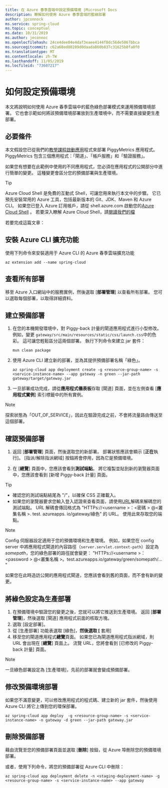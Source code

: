 ```yaml
---
title: 在 Azure 春季雲端中設定預備環境 |Microsoft Docs
description: 瞭解如何使用 Azure 春季雲端的藍綠部署
author: jpconnock
ms.service: spring-cloud
ms.topic: conceptual
ms.date: 10/31/2019
ms.author: jeconnoc
ms.openlocfilehash: 24ce4dee04e4daf3eaee4144f8dc56de5867bbca
ms.sourcegitcommit: c62a68ed80289d0daada860b837c31625b0fa0f0
ms.translationtype: MT
ms.contentlocale: zh-TW
ms.lasthandoff: 11/05/2019
ms.locfileid: "73607217"
---
```

# <a name="how-to-set-up-a-staging-environment"></a>如何設定預備環境

本文將說明如何使用 Azure 春季雲端中的藍色綠色部署模式來運用預備環境部署。 它也會示範如何將該預備環境部署放到生產環境中，而不需要直接變更生產部署。

## <a name="prerequisites"></a>必要條件

本文假設您已從我們的[教學課程啟動應用](spring-cloud-quickstart-launch-app-portal.md)程式來部署 PiggyMetrics 應用程式。 PiggyMetrics 包含三個應用程式：「閘道」、「帳戶服務」和「驗證服務」。  

如果您有想要在此範例中使用的不同應用程式，您必須在應用程式的公開部分中進行簡單的變更。  這種變更會區分您的預備部署與生產環境。

>[!TIP]
> Azure Cloud Shell 是免費的互動式 Shell，可讓您用來執行本文中的步驟。  它已預先安裝常用的 Azure 工具，包括最新版本的 Git、JDK、Maven 和 Azure CLI。 如果您已登入 Azure 訂用帳戶，請從 shell.azure.com 啟動您的[Azure Cloud Shell](https://shell.azure.com) 。  若要深入瞭解 Azure Cloud Shell，請[閱讀我們的檔](../cloud-shell/overview.md)

若要完成這篇文章：


## <a name="install-the-azure-cli-extension"></a>安裝 Azure CLI 擴充功能

使用下列命令來安裝適用于 Azure CLI 的 Azure 春季雲端擴充功能

```azurecli
az extension add --name spring-cloud
```
    
## <a name="view-all-deployments"></a>查看所有部署

移至 Azure 入口網站中的服務實例，然後選取 [**部署管理**] 以查看所有部署。 您可以選取每個部署，以取得詳細資料。

## <a name="create-a-staging-deployment"></a>建立預備部署

1. 在您的本機開發環境中，對 Piggy-back 計量的閘道應用程式進行小型修改。 例如，變更 `gateway/src/main/resources/static/css/launch.css`中的色彩。 這可讓您輕鬆區分這兩個部署。 執行下列命令來建立 jar 套件： 

    ```azurecli
    mvn clean package
    ```

1. 使用 Azure CLI 建立新的部署，並為其提供預備部署名稱「綠色」。

    ```azurecli
    az spring-cloud app deployment create -g <resource-group-name> -s <service-instance-name> --app gateway -n green --jar-path gateway/target/gateway.jar
    ```

1. 一旦部署成功完成，請從**應用程式儀表板**存取 [閘道] 頁面，並在左側查看 [**應用程式實例**] 索引標籤中的所有實例。
  
> [!NOTE]
> 探索狀態為「OUT_OF_SERVICE」，因此在驗證完成之前，不會將流量路由傳送至這個部署。

## <a name="verify-the-staging-deployment"></a>確認預備部署

1. 返回 [**部署管理**] 頁面，然後選取您的新部署。 部署狀態應該會顯示 [**正在**執行]。 [指派/解除指派網域] 按鈕將會停用，因為它是預備環境。

1. 在 [**總覽**] 頁面中，您應該會看到**測試端點**。 將它複製並貼到新的瀏覽器頁面中，您應該會看到 [新增 Piggy-back 計量] 頁面。

>[!TIP]
> * 確認您的測試端點結尾為 "/"，以確保 CSS 正確載入。  
> * 如果您的瀏覽器要求您輸入登入認證來查看頁面，請使用[URL](https://www.urldecoder.org/)解碼來解碼您的測試端點。 URL 解碼會傳回格式為 "HTTPs://\<username >：\<密碼 > @\<叢集名稱 >. test. azureapps. io/gateway/綠色" 的 URL。  使用此來存取您的端點。

>[!NOTE]    
> Config 伺服器設定適用于您的預備環境和生產環境。 例如，如果您在 config server 中將應用程式閘道的內容路徑（`server.servlet.context-path`）設定為*somepath*，您的綠色部署的路徑就會變更： "HTTPs://\<username >：\<password > @\<叢集名稱 >。test.azureapps.io/gateway/green/somepath/... "
 
 如果您在此時造訪公開的應用程式閘道，您應該會看到舊的頁面，而不會有新的變更。
    
## <a name="set-the-green-as-production-deployment"></a>將綠色設定為生產部署

1. 在預備環境中驗證您的變更之後，您就可以將它推送到生產環境。 返回 [**部署管理**]，然後選取 [閘道] 應用程式前面的核取方塊。
2. 選取 [設定部署]。
3. 從 [生產部署] 功能表選取 [綠色]，**然後選取 [** 套用]
4. 移至您的閘道應用程式**總覽**頁面。 如果您已為閘道應用程式指派網域，則 URL 會出現在 [**總覽**] 頁面上。 流覽 URL，您將會看到 [已修改的 Piggy-back 計量] 頁面。

>[!NOTE]
> 一旦綠色部署設定為 [生產環境]，先前的部署就會變成預備部署。

## <a name="modify-the-staging-deployment"></a>修改預備環境部署

如果您不滿意變更，可以修改應用程式的程式碼、建立新的 jar 套件，然後使用 Azure CLI 將它上傳到您的環保部署。

```azurecli
az spring-cloud app deploy  -g <resource-group-name> -s <service-instance-name> -n gateway -d green --jar-path gateway.jar
```

## <a name="delete-a-staging-deployment"></a>刪除預備部署

藉由流覽至您的預備部署頁面並選取 [**刪除**] 按鈕，從 Azure 埠刪除您的預備環境部署。

或者，使用下列命令，將您的預備部署從 Azure CLI 中刪除：

```azurecli
az spring-cloud app deployment delete -n <staging-deployment-name> -g <resource-group-name> -s <service-instance-name> --app gateway
```
